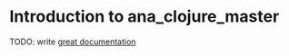 # Introduction to ana_clojure_master

TODO: write [great documentation](http://jacobian.org/writing/what-to-write/)
